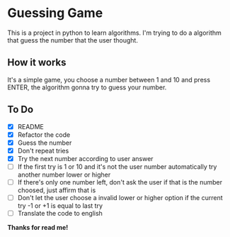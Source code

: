 # Guessing Game

This is a project in python to learn algorithms. I'm trying to do a algorithm that guess the number that the user thought.

## How it works

It's a simple game, you choose a number between 1 and 10 and press ENTER, the algorithm gonna try to guess your number.

## To Do

- [x] README
- [x] Refactor the code
- [x] Guess the number
- [x] Don't repeat tries
- [x] Try the next number according to user answer
- [ ] If the first try is 1 or 10 and it's not the user number automatically try another number lower or higher 
- [ ] If there's only one number left, don't ask the user if that is the number choosed, just affirm that is
- [ ] Don't let the user choose a invalid lower or higher option if the current try -1 or +1 is equal to last try
- [ ] Translate the code to english

**Thanks for read me!**
